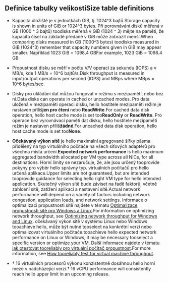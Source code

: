 
## <a name="size-table-definitions"></a><span data-ttu-id="026ff-101">Definice tabulky velikostí</span><span class="sxs-lookup"><span data-stu-id="026ff-101">Size table definitions</span></span>

- <span data-ttu-id="026ff-102">Kapacita úložiště je v jednotkách GiB, tj. 1024^3 bajtů.</span><span class="sxs-lookup"><span data-stu-id="026ff-102">Storage capacity is shown in units of GiB or 1024^3 bytes.</span></span> <span data-ttu-id="026ff-103">Při porovnávání disků měřená v GB (1000 ^ 3 bajtů) toodisks měřená v GiB (1024 ^ 3) mějte na paměti, že kapacita čísel na základě předané v GiB může zobrazit menší.</span><span class="sxs-lookup"><span data-stu-id="026ff-103">When comparing disks measured in GB (1000^3 bytes) toodisks measured in GiB (1024^3) remember that capacity numbers given in GiB may appear smaller.</span></span> <span data-ttu-id="026ff-104">Například 1023 GiB = 1098,4 GB</span><span class="sxs-lookup"><span data-stu-id="026ff-104">For example, 1023 GiB = 1098.4 GB</span></span>
- <span data-ttu-id="026ff-105">Propustnost disku se měří v počtu V/V operací za sekundu (IOPS) a v MB/s, kde 1 MB/s = 10^6 bajtů/s.</span><span class="sxs-lookup"><span data-stu-id="026ff-105">Disk throughput is measured in input/output operations per second (IOPS) and MBps where MBps = 10^6 bytes/sec.</span></span>
- <span data-ttu-id="026ff-106">Disky pro ukládání dat můžou fungovat v režimu s mezipamětí, nebo bez ní.</span><span class="sxs-lookup"><span data-stu-id="026ff-106">Data disks can operate in cached or uncached modes.</span></span> <span data-ttu-id="026ff-107">Pro data uložená v mezipaměti operaci disku, hello hostitele mezipaměti režim je nastaven příliš**jen pro čtení** nebo **ReadWrite**.</span><span class="sxs-lookup"><span data-stu-id="026ff-107">For cached data disk operation, hello host cache mode is set too**ReadOnly** or **ReadWrite**.</span></span>  <span data-ttu-id="026ff-108">Pro operace bez vyrovnávací paměti dat disku, hello hostitele mezipaměti režim je nastaven příliš**žádné**.</span><span class="sxs-lookup"><span data-stu-id="026ff-108">For uncached data disk operation, hello host cache mode is set too**None**.</span></span>
- <span data-ttu-id="026ff-109">**Očekávaný výkon sítě** je hello maximální agregované šířky pásma přidělený na typ virtuálního počítače na všech síťových adaptérů pro všechna místa určení.</span><span class="sxs-lookup"><span data-stu-id="026ff-109">**Expected network performance** is hello maximum aggregated bandwidth allocated per VM type across all NICs, for all destinations.</span></span> <span data-ttu-id="026ff-110">Horní limity se nezaručuje, že, ale jsou určený tooprovide pokyny pro výběr hello správný typ. virtuálních počítačů pro hello určená aplikace.</span><span class="sxs-lookup"><span data-stu-id="026ff-110">Upper limits are not guaranteed, but are intended tooprovide guidance for selecting hello right VM type for hello intended application.</span></span> <span data-ttu-id="026ff-111">Skutečný výkon sítě bude záviset na řadě faktorů, včetně zahlcení sítě, zatížení aplikací a nastavení sítě.</span><span class="sxs-lookup"><span data-stu-id="026ff-111">Actual network performance will depend on a variety of factors including network congestion, application loads, and network settings.</span></span> <span data-ttu-id="026ff-112">Informace o optimalizaci propustnosti sítě najdete v tématu [Optimalizace propustnosti sítě pro Windows a Linux](../articles/virtual-network/virtual-network-optimize-network-bandwidth.md).</span><span class="sxs-lookup"><span data-stu-id="026ff-112">For information on optimizing network throughput, see [Optimizing network throughput for Windows and Linux](../articles/virtual-network/virtual-network-optimize-network-bandwidth.md).</span></span> <span data-ttu-id="026ff-113">očekávaný výkon sítě v systému Linux nebo Windows tooachieve hello, může být nutné tooselect na konkrétní verzi nebo optimalizovat virtuálního počítače.</span><span class="sxs-lookup"><span data-stu-id="026ff-113">tooachieve hello expected network performance on Linux or Windows, it may be necessary tooselect a specific version or optimize your VM.</span></span> <span data-ttu-id="026ff-114">Další informace najdete v tématu [jak otestovat tooreliably pro virtuální počítač propustnost](../articles/virtual-network/virtual-network-bandwidth-testing.md).</span><span class="sxs-lookup"><span data-stu-id="026ff-114">For more information, see [How tooreliably test for virtual machine throughput](../articles/virtual-network/virtual-network-bandwidth-testing.md).</span></span>

- <span data-ttu-id="026ff-115">&#8224; 16 virtuálních procesorů výkonu konzistentně dosáhnou hello horní meze v nadcházející verzi.</span><span class="sxs-lookup"><span data-stu-id="026ff-115">&#8224; 16 vCPU performance will consistently reach hello upper limit in an upcoming release.</span></span>


